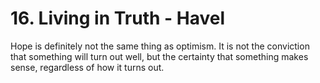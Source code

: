 # 16. Living in Truth - Havel
Hope is definitely not the same thing as optimism. It is not the conviction that something will turn out well, but the certainty that something makes sense, regardless of how it turns out.
